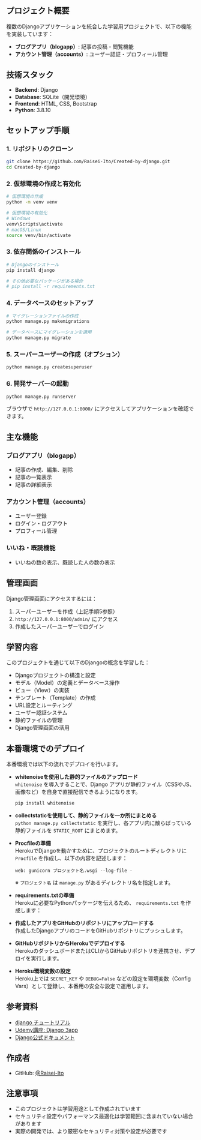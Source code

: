 ## プロジェクト概要

複数のDjangoアプリケーションを統合した学習用プロジェクトで、以下の機能を実装しています：

- **ブログアプリ（blogapp）**: 記事の投稿・閲覧機能
- **アカウント管理（accounts）**: ユーザー認証・プロフィール管理

## 技術スタック

- **Backend**: Django
- **Database**: SQLite（開発環境）
- **Frontend**: HTML, CSS, Bootstrap
- **Python**: 3.8.10

## セットアップ手順

### 1. リポジトリのクローン

```bash
git clone https://github.com/Raisei-Ito/Created-by-django.git
cd Created-by-django
```

### 2. 仮想環境の作成と有効化

```bash
# 仮想環境の作成
python -m venv venv

# 仮想環境の有効化
# Windows
venv\Scripts\activate
# macOS/Linux
source venv/bin/activate
```

### 3. 依存関係のインストール

```bash
# Djangoのインストール
pip install django

# その他必要なパッケージがある場合
# pip install -r requirements.txt
```

### 4. データベースのセットアップ

```bash
# マイグレーションファイルの作成
python manage.py makemigrations

# データベースにマイグレーションを適用
python manage.py migrate
```

### 5. スーパーユーザーの作成（オプション）

```bash
python manage.py createsuperuser
```

### 6. 開発サーバーの起動

```bash
python manage.py runserver
```

ブラウザで `http://127.0.0.1:8000/` にアクセスしてアプリケーションを確認できます。

## 主な機能

### ブログアプリ（blogapp）
- 記事の作成、編集、削除
- 記事の一覧表示
- 記事の詳細表示

### アカウント管理（accounts）
- ユーザー登録
- ログイン・ログアウト
- プロフィール管理

### いいね・既読機能
- いいねの数の表示、既読した人の数の表示

## 管理画面

Django管理画面にアクセスするには：

1. スーパーユーザーを作成（上記手順5参照）
2. `http://127.0.0.1:8000/admin/` にアクセス
3. 作成したスーパーユーザーでログイン

## 学習内容

このプロジェクトを通じて以下のDjangoの概念を学習した：

- Djangoプロジェクトの構造と設定
- モデル（Model）の定義とデータベース操作
- ビュー（View）の実装
- テンプレート（Template）の作成
- URL設定とルーティング
- ユーザー認証システム
- 静的ファイルの管理
- Django管理画面の活用

## 本番環境でのデプロイ

本番環境では以下の流れでデプロイを行います。

- **whitenoiseを使用した静的ファイルのアップロード**  
  `whitenoise` を導入することで、Django アプリが静的ファイル（CSSやJS、画像など）を自身で直接配信できるようになります。
  ```bash
  pip install whitenoise
  ```
- **collectstaticを使用して、静的ファイルを一か所にまとめる**  
  `python manage.py collectstatic` を実行し、各アプリ内に散らばっている静的ファイルを `STATIC_ROOT` にまとめます。

- **Procfileの準備**  
  HerokuでDjangoを動かすために、プロジェクトのルートディレクトリに `Procfile` を作成し、以下の内容を記述します：

  ```
  web: gunicorn プロジェクト名.wsgi --log-file -
  ```
  ※ `プロジェクト名` は `manage.py` があるディレクトリ名を指定します。

- **requirements.txtの準備**  
  Herokuに必要なPythonパッケージを伝えるため、 `requirements.txt` を作成します：

- **作成したアプリをGitHubのリポジトリにアップロードする**  
  作成したDjangoアプリのコードをGitHubリポジトリにプッシュします。

- **GitHubリポジトリからHerokuでデプロイする**  
  HerokuのダッシュボードまたはCLIからGitHubリポジトリを連携させ、デプロイを実行します。

- **Heroku環境変数の設定**  
  Heroku上では `SECRET_KEY` や `DEBUG=False` などの設定を環境変数（Config Vars）として登録し、本番用の安全な設定で運用します。

## 参考資料
- [django チュートリアル](https://www.youtube.com/playlist?list=PLuCS8p0T7ozK4Ne1e5eAVG2R5Gbs1naix)
- [Udemy講座: Django 3app](https://www.udemy.com/course/django-3app/?couponCode=CP130525JP)
- [Django公式ドキュメント](https://docs.djangoproject.com/)

## 作成者

- GitHub: [@Raisei-Ito](https://github.com/Raisei-Ito)

## 注意事項

- このプロジェクトは学習用途として作成されています
- セキュリティ設定やパフォーマンス最適化は学習範囲に含まれていない場合があります
- 実際の開発では、より厳密なセキュリティ対策や設定が必要です
